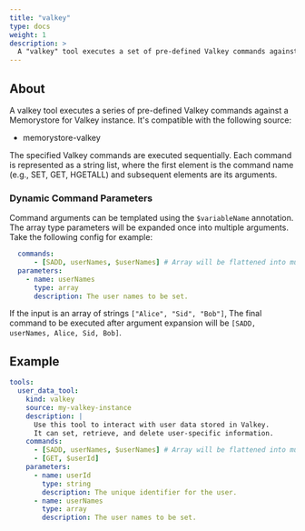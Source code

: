 ```yaml
---
title: "valkey"
type: docs
weight: 1
description: > 
  A "valkey" tool executes a set of pre-defined Valkey commands against a Memorystore for Valkey instance.
---
```


## About

A valkey tool executes a series of pre-defined Valkey commands against a
Memorystore for Valkey instance. It's compatible with the following source:

- memorystore-valkey

The specified Valkey commands are executed sequentially. Each command is
represented as a string list, where the first element is the command name (e.g., SET,
GET, HGETALL) and subsequent elements are its arguments.

### Dynamic Command Parameters

Command arguments can be templated using the `$variableName` annotation. The
array type parameters will be expanded once into multiple arguments. Take the
following config for example:

```yaml
  commands:
      - [SADD, userNames, $userNames] # Array will be flattened into multiple arguments.
  parameters:
    - name: userNames
      type: array
      description: The user names to be set.  
```

If the input is an array of strings `["Alice", "Sid", "Bob"]`,  The final command
to be executed after argument expansion will be `[SADD, userNames, Alice, Sid, Bob]`.

## Example

```yaml
tools:
  user_data_tool:
    kind: valkey
    source: my-valkey-instance
    description: |
      Use this tool to interact with user data stored in Valkey.
      It can set, retrieve, and delete user-specific information.
    commands:
      - [SADD, userNames, $userNames] # Array will be flattened into multiple arguments.
      - [GET, $userId]
    parameters:
      - name: userId
        type: string
        description: The unique identifier for the user.
      - name: userNames
        type: array
        description: The user names to be set.  
```
